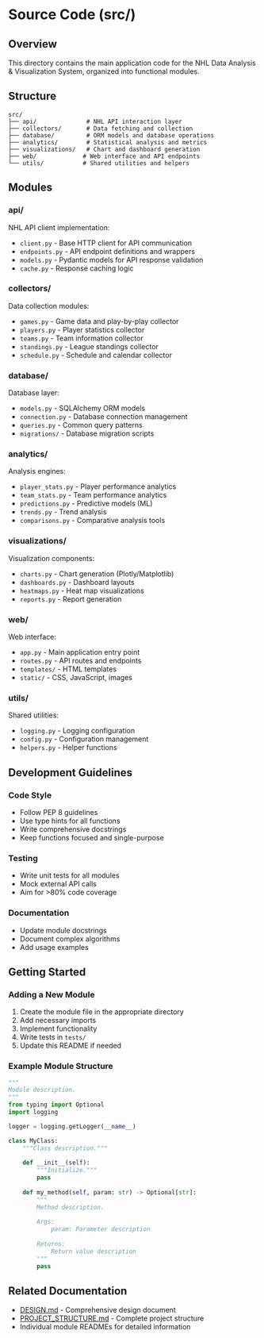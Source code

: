 # Source Code (src/)

## Overview
This directory contains the main application code for the NHL Data Analysis & Visualization System, organized into functional modules.

## Structure
```
src/
├── api/              # NHL API interaction layer
├── collectors/       # Data fetching and collection
├── database/         # ORM models and database operations
├── analytics/        # Statistical analysis and metrics
├── visualizations/   # Chart and dashboard generation
├── web/             # Web interface and API endpoints
└── utils/           # Shared utilities and helpers
```

## Modules

### api/
NHL API client implementation:
- `client.py` - Base HTTP client for API communication
- `endpoints.py` - API endpoint definitions and wrappers
- `models.py` - Pydantic models for API response validation
- `cache.py` - Response caching logic

### collectors/
Data collection modules:
- `games.py` - Game data and play-by-play collector
- `players.py` - Player statistics collector
- `teams.py` - Team information collector
- `standings.py` - League standings collector
- `schedule.py` - Schedule and calendar collector

### database/
Database layer:
- `models.py` - SQLAlchemy ORM models
- `connection.py` - Database connection management
- `queries.py` - Common query patterns
- `migrations/` - Database migration scripts

### analytics/
Analysis engines:
- `player_stats.py` - Player performance analytics
- `team_stats.py` - Team performance analytics
- `predictions.py` - Predictive models (ML)
- `trends.py` - Trend analysis
- `comparisons.py` - Comparative analysis tools

### visualizations/
Visualization components:
- `charts.py` - Chart generation (Plotly/Matplotlib)
- `dashboards.py` - Dashboard layouts
- `heatmaps.py` - Heat map visualizations
- `reports.py` - Report generation

### web/
Web interface:
- `app.py` - Main application entry point
- `routes.py` - API routes and endpoints
- `templates/` - HTML templates
- `static/` - CSS, JavaScript, images

### utils/
Shared utilities:
- `logging.py` - Logging configuration
- `config.py` - Configuration management
- `helpers.py` - Helper functions

## Development Guidelines

### Code Style
- Follow PEP 8 guidelines
- Use type hints for all functions
- Write comprehensive docstrings
- Keep functions focused and single-purpose

### Testing
- Write unit tests for all modules
- Mock external API calls
- Aim for >80% code coverage

### Documentation
- Update module docstrings
- Document complex algorithms
- Add usage examples

## Getting Started

### Adding a New Module
1. Create the module file in the appropriate directory
2. Add necessary imports
3. Implement functionality
4. Write tests in `tests/`
5. Update this README if needed

### Example Module Structure
```python
"""
Module description.
"""
from typing import Optional
import logging

logger = logging.getLogger(__name__)

class MyClass:
    """Class description."""
    
    def __init__(self):
        """Initialize."""
        pass
    
    def my_method(self, param: str) -> Optional[str]:
        """
        Method description.
        
        Args:
            param: Parameter description
            
        Returns:
            Return value description
        """
        pass
```

## Related Documentation
- [DESIGN.md](../DESIGN.md) - Comprehensive design document
- [PROJECT_STRUCTURE.md](../PROJECT_STRUCTURE.md) - Complete project structure
- Individual module READMEs for detailed information
